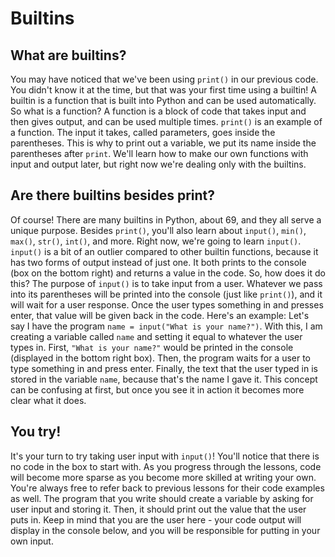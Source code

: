 # Builtins
## What are builtins?
You may have noticed that we've been using `print()` in our previous code. 
You didn't know it at the time, but that was your first time using a builtin! 
A builtin is a function that is built into Python and can be used automatically. So what is a function?
A function is a block of code that takes input and then gives output, and can be used multiple times. 
`print()` is an example of a function. The input it takes, called parameters, goes inside the parentheses.
This is why to print out a variable, we put its name inside the parentheses after `print`. 
We'll learn how to make our own functions with input and output later, but right now we're dealing only with the builtins.

## Are there builtins besides print?
Of course! There are many builtins in Python, about 69, and they all serve a unique purpose. 
Besides `print()`, you'll also learn about `input()`, `min()`, `max()`, `str()`, `int()`, and more. 
Right now, we're going to learn `input()`.
`input()` is a bit of an outlier compared to other builtin functions, because it has two forms of output instead of just one. 
It both prints to the console (box on the bottom right) and returns a value in the code. So, how does it do this?
The purpose of `input()` is to take input from a user. 
Whatever we pass into its parentheses will be printed into the console (just like `print()`), and it will wait for a user response.
Once the user types something in and presses enter, that value will be given back in the code.
Here's an example: Let's say I have the program `name = input("What is your name?")`.
With this, I am creating a variable called `name` and setting it equal to whatever the user types in.
First, `"What is your name?"` would be printed in the console (displayed in the bottom right box). 
Then, the program waits for a user to type something in and press enter. 
Finally, the text that the user typed in is stored in the variable `name`, because that's the name I gave it.
This concept can be confusing at first, but once you see it in action it becomes more clear what it does.

## You try!
It's your turn to try taking user input with `input()`! You'll notice that there is no code in the box to start with.
As you progress through the lessons, code will become more sparse as you become more skilled at writing your own.
You're always free to refer back to previous lessons for their code examples as well. 
The program that you write should create a variable by asking for user input and storing it.
Then, it should print out the value that the user puts in. 
Keep in mind that you are the user here - your code output will display in the console below, 
and you will be responsible for putting in your own input. 
